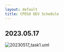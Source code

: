 ```yaml
---
layout: default
title: CPESO DEV Schedule
---
```


## 2023.05.17 

![20230517_task1.uml](https://www.plantuml.com/plantuml/proxy?src=https://raw.githubusercontent.com/minias/minias.github.io/master/public/uml/20230517_task1.uml)
